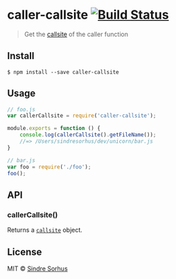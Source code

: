 # caller-callsite [![Build Status](https://travis-ci.org/sindresorhus/caller-callsite.svg?branch=master)](https://travis-ci.org/sindresorhus/caller-callsite)

> Get the [callsite](https://github.com/sindresorhus/callsites#api) of the caller function


## Install

```
$ npm install --save caller-callsite
```


## Usage

```js
// foo.js
var callerCallsite = require('caller-callsite');

module.exports = function () {
	console.log(callerCallsite().getFileName());
	//=> /Users/sindresorhus/dev/unicorn/bar.js
}
```

```js
// bar.js
var foo = require('./foo');
foo();
```


## API

### callerCallsite()

Returns a [`callsite`](https://github.com/sindresorhus/callsites#api) object.


## License

MIT © [Sindre Sorhus](http://sindresorhus.com)
